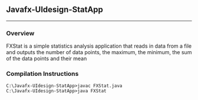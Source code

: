 ## Javafx-UIdesign-StatApp
---

### Overview

FXStat is a simple statistics analysis application that reads in data from a file and
outputs the number of data points, the maximum, the minimum, the sum of the
data points and their mean

### Compilation Instructions
```
C:\Javafx-UIdesign-StatApp>javac FXStat.java
C:\Javafx-UIdesign-StatApp>java FXStat
```